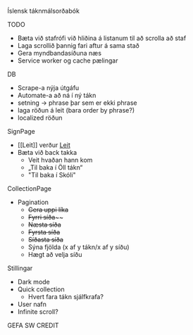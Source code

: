 Íslensk táknmálsorðabók

TODO
  - Bæta við stafrófi við hliðina á listanum til að scrolla að staf
  - Laga scrollið þannig fari aftur á sama stað
  - Gera myndbandasíðuna næs
  - Service worker og cache pælingar

DB
  - Scrape-a nýja útgáfu
  - Automate-a að ná í ný tákn
  - setning -> phrase þar sem er ekki phrase
  - laga röðun á leit (bara order by phrase?)
  - localized röðun

SignPage
- [[Leit]] verður <u>Leit</u>
- Bæta við back takka
  - Veit hvaðan hann kom
  - „Til baka í Öll tákn“
  - "Til baka í Skóli"

CollectionPage
- Pagination
  - ~~Gera uppi líka~~
  - ~~Fyrri síða~~~~
  - ~~Næsta síða~~
  - ~~Fyrsta síða~~
  - ~~Síðasta síða~~
  - Sýna fjölda (x af y tákn/x af y síðu)
  - Hægt að velja síðu

Stillingar
- Dark mode
- Quick collection
  - Hvert fara tákn sjálfkrafa?
- User nafn
- Infinite scroll?

GEFA SW CREDIT